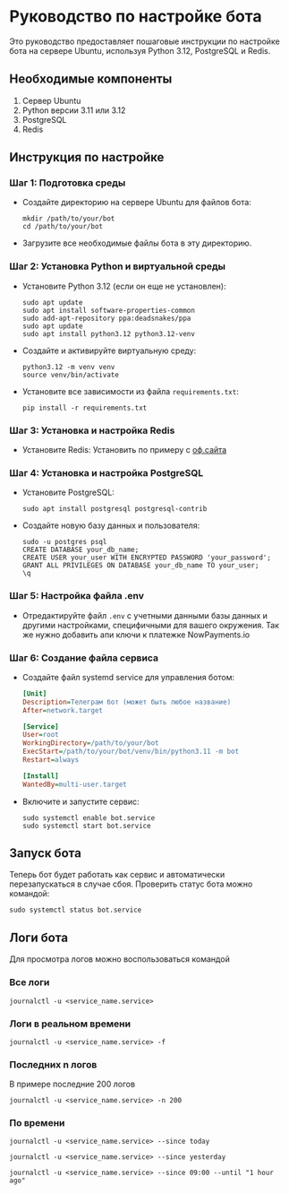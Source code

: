 
# Руководство по настройке бота

Это руководство предоставляет пошаговые инструкции по настройке бота на сервере Ubuntu, используя Python 3.12, PostgreSQL и Redis.

## Необходимые компоненты

1. Сервер Ubuntu
2. Python версии 3.11 или 3.12
3. PostgreSQL
4. Redis

## Инструкция по настройке

### Шаг 1: Подготовка среды

- Создайте директорию на сервере Ubuntu для файлов бота:
  ```
  mkdir /path/to/your/bot
  cd /path/to/your/bot
  ```

- Загрузите все необходимые файлы бота в эту директорию.

### Шаг 2: Установка Python и виртуальной среды

- Установите Python 3.12 (если он еще не установлен):
  ```
  sudo apt update
  sudo apt install software-properties-common
  sudo add-apt-repository ppa:deadsnakes/ppa
  sudo apt update
  sudo apt install python3.12 python3.12-venv
  ```

- Создайте и активируйте виртуальную среду:
  ```
  python3.12 -m venv venv
  source venv/bin/activate
  ```

- Установите все зависимости из файла `requirements.txt`:
  ```
  pip install -r requirements.txt
  ```

### Шаг 3: Установка и настройка Redis

- Установите Redis:
  Установить по примеру с [оф.сайта](https://redis.io/docs/latest/operate/oss_and_stack/install/install-redis/install-redis-on-linux/
)
### Шаг 4: Установка и настройка PostgreSQL

- Установите PostgreSQL:
  ```
  sudo apt install postgresql postgresql-contrib
  ```

- Создайте новую базу данных и пользователя:
  ```
  sudo -u postgres psql
  CREATE DATABASE your_db_name;
  CREATE USER your_user WITH ENCRYPTED PASSWORD 'your_password';
  GRANT ALL PRIVILEGES ON DATABASE your_db_name TO your_user;
  \q
  ```

### Шаг 5: Настройка файла .env

- Отредактируйте файл `.env` с учетными данными базы данных и другими настройками, специфичными для вашего окружения.
Так же нужно добавить апи ключи к платежке NowPayments.io

### Шаг 6: Создание файла сервиса

- Создайте файл systemd service для управления ботом:
  ```ini
  [Unit]
  Description=Телеграм бот (может быть любое название)
  After=network.target

  [Service]
  User=root
  WorkingDirectory=/path/to/your/bot
  ExecStart=/path/to/your/bot/venv/bin/python3.11 -m bot
  Restart=always

  [Install]
  WantedBy=multi-user.target
  ```

- Включите и запустите сервис:
  ```
  sudo systemctl enable bot.service
  sudo systemctl start bot.service
  ```

## Запуск бота

Теперь бот будет работать как сервис и автоматически перезапускаться в случае сбоя. Проверить статус бота можно командой:
```
sudo systemctl status bot.service
```

## Логи бота 

Для просмотра логов можно воспользоваться командой 
### Все логи
```
journalctl -u <service_name.service> 
```

### Логи в реальном времени

```
journalctl -u <service_name.service> -f
```

### Последних n логов
В примере последние 200 логов
```
journalctl -u <service_name.service> -n 200
```

### По времени

```
journalctl -u <service_name.service> --since today

journalctl -u <service_name.service> --since yesterday

journalctl -u <service_name.service> --since 09:00 --until "1 hour ago"
```
